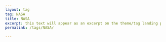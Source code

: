```yaml
---
layout: tag
tag: NASA
title: NASA
excerpt: this text will appear as an excerpt on the theme/tag landing page
permalink: /tags/NASA/

---
```

